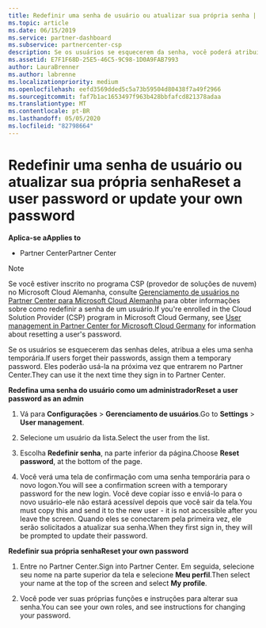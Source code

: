 ```yaml
---
title: Redefinir uma senha de usuário ou atualizar sua própria senha | Centro de parceiros
ms.topic: article
ms.date: 06/15/2019
ms.service: partner-dashboard
ms.subservice: partnercenter-csp
description: Se os usuários se esquecerem da senha, você poderá atribuir a eles uma nova senha temporária. Eles poderão usá-la na próxima vez que entrarem no Partner Center.
ms.assetid: E7F1F68D-25E5-46C5-9C98-1D0A9FAB7993
author: LauraBrenner
ms.author: labrenne
ms.localizationpriority: medium
ms.openlocfilehash: eefd3569dded5c5a73b59504d80438f7a49f2966
ms.sourcegitcommit: faf7b1ac1653497f963b428bbfafcd821378adaa
ms.translationtype: MT
ms.contentlocale: pt-BR
ms.lasthandoff: 05/05/2020
ms.locfileid: "82798664"
---
```

# <a name="reset-a-user-password-or-update-your-own-password"></a><span data-ttu-id="ff6d8-104">Redefinir uma senha de usuário ou atualizar sua própria senha</span><span class="sxs-lookup"><span data-stu-id="ff6d8-104">Reset a user password or update your own password</span></span>

<span data-ttu-id="ff6d8-105">**Aplica-se a**</span><span class="sxs-lookup"><span data-stu-id="ff6d8-105">**Applies to**</span></span>

-  <span data-ttu-id="ff6d8-106">Partner Center</span><span class="sxs-lookup"><span data-stu-id="ff6d8-106">Partner Center</span></span>
   
> [!NOTE]  
>  <span data-ttu-id="ff6d8-107">Se você estiver inscrito no programa CSP (provedor de soluções de nuvem) no Microsoft Cloud Alemanha, consulte [Gerenciamento de usuários no Partner Center para Microsoft Cloud Alemanha](user-management-in-partner-center-for-microsoft-cloud-germany.md) para obter informações sobre como redefinir a senha de um usuário.</span><span class="sxs-lookup"><span data-stu-id="ff6d8-107">If you're enrolled in the Cloud Solution Provider (CSP) program in Microsoft Cloud Germany, see [User management in Partner Center for Microsoft Cloud Germany](user-management-in-partner-center-for-microsoft-cloud-germany.md) for information about resetting a user's password.</span></span>

<span data-ttu-id="ff6d8-108">Se os usuários se esquecerem das senhas deles, atribua a eles uma senha temporária.</span><span class="sxs-lookup"><span data-stu-id="ff6d8-108">If users forget their passwords, assign them a temporary password.</span></span> <span data-ttu-id="ff6d8-109">Eles poderão usá-la na próxima vez que entrarem no Partner Center.</span><span class="sxs-lookup"><span data-stu-id="ff6d8-109">They can use it the next time they sign in to Partner Center.</span></span>

<span data-ttu-id="ff6d8-110">**Redefina uma senha do usuário como um administrador**</span><span class="sxs-lookup"><span data-stu-id="ff6d8-110">**Reset a user password as an admin**</span></span>

1.  <span data-ttu-id="ff6d8-111">Vá para **Configurações** &gt; **Gerenciamento de usuários**.</span><span class="sxs-lookup"><span data-stu-id="ff6d8-111">Go to **Settings** &gt; **User management**.</span></span>
2.  <span data-ttu-id="ff6d8-112">Selecione um usuário da lista.</span><span class="sxs-lookup"><span data-stu-id="ff6d8-112">Select the user from the list.</span></span>

3.  <span data-ttu-id="ff6d8-113">Escolha **Redefinir senha**, na parte inferior da página.</span><span class="sxs-lookup"><span data-stu-id="ff6d8-113">Choose **Reset password**, at the bottom of the page.</span></span>

4.  <span data-ttu-id="ff6d8-114">Você verá uma tela de confirmação com uma senha temporária para o novo logon.</span><span class="sxs-lookup"><span data-stu-id="ff6d8-114">You will see a confirmation screen with a temporary password for the new login.</span></span> <span data-ttu-id="ff6d8-115">Você deve copiar isso e enviá-lo para o novo usuário-ele não estará acessível depois que você sair da tela.</span><span class="sxs-lookup"><span data-stu-id="ff6d8-115">You must copy this and send it to the new user - it is not accessible after you leave the screen.</span></span> <span data-ttu-id="ff6d8-116">Quando eles se conectarem pela primeira vez, ele serão solicitados a atualizar sua senha.</span><span class="sxs-lookup"><span data-stu-id="ff6d8-116">When they first sign in, they will be prompted to update their password.</span></span>

<span data-ttu-id="ff6d8-117">**Redefinir sua própria senha**</span><span class="sxs-lookup"><span data-stu-id="ff6d8-117">**Reset your own password**</span></span>

1.  <span data-ttu-id="ff6d8-118">Entre no Partner Center.</span><span class="sxs-lookup"><span data-stu-id="ff6d8-118">Sign into Partner Center.</span></span> <span data-ttu-id="ff6d8-119">Em seguida, selecione seu nome na parte superior da tela e selecione **Meu perfil**.</span><span class="sxs-lookup"><span data-stu-id="ff6d8-119">Then select your name at the top of the screen and select **My profile**.</span></span>

2.  <span data-ttu-id="ff6d8-120">Você pode ver suas próprias funções e instruções para alterar sua senha.</span><span class="sxs-lookup"><span data-stu-id="ff6d8-120">You can see your own roles, and see instructions for changing your password.</span></span>

 

 



